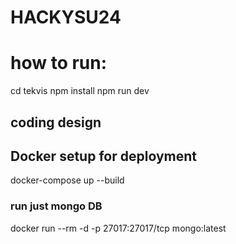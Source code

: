 # HACKYSU24

# how to run: 

cd tekvis
npm install 
npm run dev 


## coding design

## Docker setup for deployment

docker-compose up --build 

### run just mongo DB
docker run --rm -d -p 27017:27017/tcp mongo:latest




